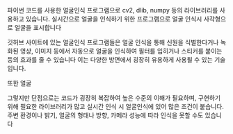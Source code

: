 파이썬 코드를 사용한 얼굴인식 프로그램으로 cv2, dlib, numpy 등의 라이브러리를 사용하고 있습니다.
실시간으로 얼굴을 인식하기 위한 프로그램으로 얼굴 인식시 사각형으로 얼굴을 표시합니다

깃허브 사이트에 있는 얼굴인식 프로그램들은 얼굴 인식을 통해 신원을 식별한다거나
녹화된 영상, 이미지 등에서 자동으로 얼굴을 인식하여 필터를 입히거나 스티커를 붙이는 등의 효과를 줄 수 있습니다
이는 다양한 방면에서 굉장히 유용하게 사용될 수 있는 기술입니다.

또한 얼굴

그렇지만 단점으로는 코드가 굉장히 복잡하여 높은 수준의 이해가 필요하며, 구현하기 위해 필요한 라이브러리가 많고
실시간 인식 시 얼굴인식에 있어 많은 조건이 붙습니다. 주변 환경이나 밝기, 얼굴의 형태나 방향, 카메라 성능에 따라 인식을 못할 수도 있습니다
